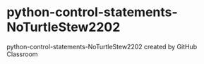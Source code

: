 # python-control-statements-NoTurtleStew2202
python-control-statements-NoTurtleStew2202 created by GitHub Classroom
